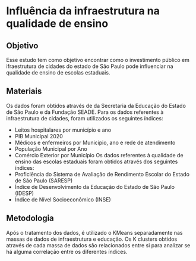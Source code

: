# Influência da infraestrutura na qualidade de ensino

## Objetivo
Esse estudo tem como objetivo encontrar como o investimento público em ifraestrutura de cidades do estado de São Paulo pode influenciar na qualidade de ensino de escolas estaduais.

## Materiais
Os dados foram obtidos através de da Secretaria da Educação do Estado de São Paulo e da Fundação SEADE.
Para os dados referentes à infraestrutura de cidades, foram utilizados os seguintes índices:
- Leitos hospitalares por município e ano
- PIB Municipal 2020
- Médicos e enfermeiros por Município, ano e rede de atendimento
- População Municipal por Ano
- Comércio Exterior por Município
Os dados referentes à qualidade de ensino das escolas estaduais foram obtidos através dos seguintes índices:
- Proficiência do Sistema de Avaliação de Rendimento Escolar do Estado de São Paulo (SARESP)
- Índice de Desenvolvimento da Educação do Estado de São Paulo (IDESP)
- Índice de Nível Socioeconômico (INSE)

## Metodologia
Após o tratamento dos dados, é utilizado o KMeans separadamente nas massas de dados de infraestrutura e educação.
Os K clusters obtidos através de cada massa de dados são relacionados entre si para analizar se há alguma correlação entre os diferentes índices.
